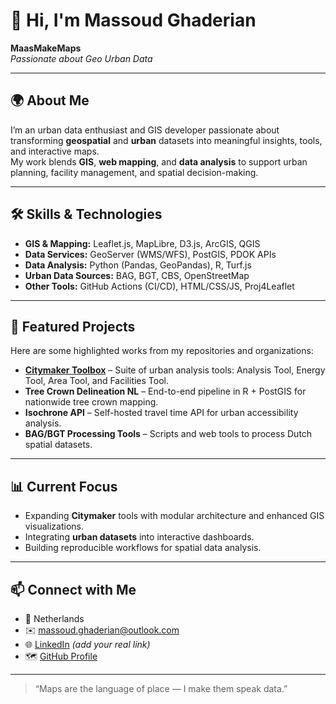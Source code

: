 # 👋 Hi, I'm Massoud Ghaderian

**MaasMakeMaps**  
*Passionate about Geo Urban Data*

---

## 🌍 About Me
I’m an urban data enthusiast and GIS developer passionate about transforming **geospatial** and **urban** datasets into meaningful insights, tools, and interactive maps.  
My work blends **GIS**, **web mapping**, and **data analysis** to support urban planning, facility management, and spatial decision-making.

---

## 🛠 Skills & Technologies
- **GIS & Mapping:** Leaflet.js, MapLibre, D3.js, ArcGIS, QGIS  
- **Data Services:** GeoServer (WMS/WFS), PostGIS, PDOK APIs  
- **Data Analysis:** Python (Pandas, GeoPandas), R, Turf.js  
- **Urban Data Sources:** BAG, BGT, CBS, OpenStreetMap  
- **Other Tools:** GitHub Actions (CI/CD), HTML/CSS/JS, Proj4Leaflet

---

## 📌 Featured Projects
Here are some highlighted works from my repositories and organizations:

- [**Citymaker Toolbox**](https://github.com/citymaker-toolbox) – Suite of urban analysis tools: Analysis Tool, Energy Tool, Area Tool, and Facilities Tool.  
- **Tree Crown Delineation NL** – End-to-end pipeline in R + PostGIS for nationwide tree crown mapping.  
- **Isochrone API** – Self-hosted travel time API for urban accessibility analysis.  
- **BAG/BGT Processing Tools** – Scripts and web tools to process Dutch spatial datasets.

---

## 📊 Current Focus
- Expanding **Citymaker** tools with modular architecture and enhanced GIS visualizations.  
- Integrating **urban datasets** into interactive dashboards.  
- Building reproducible workflows for spatial data analysis.

---

## 📫 Connect with Me
- 📍 Netherlands  
- ✉️ [massoud.ghaderian@outlook.com](mailto:massoud.ghaderian@outlook.com)  
- 🌐 [LinkedIn](https://www.linkedin.com/in/massoud-ghaderian) *(add your real link)*  
- 🗺️ [GitHub Profile](https://github.com/MassoudGhaderian)

---

> “Maps are the language of place — I make them speak data.”
